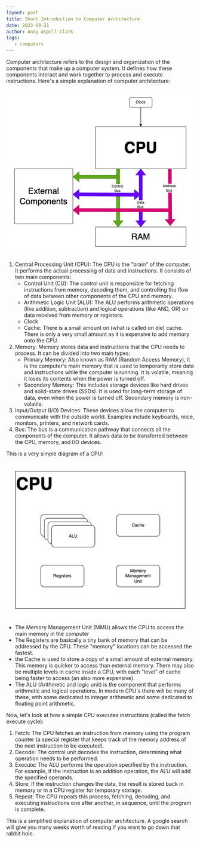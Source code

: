 ```yaml
---
layout: post
title: Short Introduction to Computer Architecture
date: 2023-08-21
author: Andy Aspell-Clark
tags:
   - computers
---
```


Computer architecture refers to the design and organization of the components that make up a computer system. It defines how these components interact and work together to process and execute
instructions. Here's a simple explanation of computer architecture:

![image](../assets/images/computerArchitecture.png)

1. Central Processing Unit (CPU): The CPU is the "brain" of the computer. It performs the actual processing of data and instructions. It consists of two main components:
   * Control Unit (CU): The control unit is responsible for fetching instructions from memory, decoding them, and controlling the flow of data between other components of the CPU and memory.
   * Arithmetic Logic Unit (ALU): The ALU performs arithmetic operations (like addition, subtraction) and logical operations (like AND, OR) on data received from memory or registers.
   * Clock
   * Cache: There is a small amount on (what is called on die) cache. There is only a very small amount as it is expensive to add memory onto the CPU.
1. Memory: Memory stores data and instructions that the CPU needs to process. It can be divided into two main types:
   * Primary Memory: Also known as RAM (Random Access Memory), it is the computer's main memory that is used to temporarily store data and instructions while the computer is running. It is volatile,
     meaning it loses its contents when the power is turned off.
   * Secondary Memory: This includes storage devices like hard drives and solid-state drives (SSDs). It is used for long-term storage of data, even when the power is turned off. Secondary memory is
     non-volatile.
1. Input/Output (I/O) Devices: These devices allow the computer to communicate with the outside world. Examples include keyboards, mice, monitors, printers, and network cards.
1. Bus: The bus is a communication pathway that connects all the components of the computer. It allows data to be transferred between the CPU, memory, and I/O devices.

This is a very simple diagram of a CPU:

![image](../assets/images/cpuArchitecture.png)

* The Memory Management Unit (MMU) allows the CPU to access the main memory in the computer
* The Registers are basically a tiny bank of memory that can be addressed by the CPU. These "memory" locations can be accessed the fastest.
* the Cache is used to store a copy of a small amount of external memory. This memory is quicker to access than external memory. There may also be multiple levels in cache inside a CPU, with each
  "level" of cache being faster to access (an also more expensive).
* The ALU (Arithmetic and logic unit) is the component that performs arithmetic and logical operations. In modern CPU's there will be many of these, with some dedicated to integer arithmetic and some
  dedicated to floating point arithmetic.

Now, let's look at how a simple CPU executes instructions (called the fetch execute cycle):

1. Fetch: The CPU fetches an instruction from memory using the program counter (a special register that keeps track of the memory address of the next instruction to be executed).
1. Decode: The control unit decodes the instruction, determining what operation needs to be performed.
1. Execute: The ALU performs the operation specified by the instruction. For example, if the instruction is an addition operation, the ALU will add the specified operands.
1. Store: If the instruction changes the data, the result is stored back in memory or in a CPU register for temporary storage.
1. Repeat: The CPU repeats this process, fetching, decoding, and executing instructions one after another, in sequence, until the program is complete.

This is a simplified explanation of computer architecture. A google search will give you many weeks worth of reading if you want to go down that rabbit hole.
